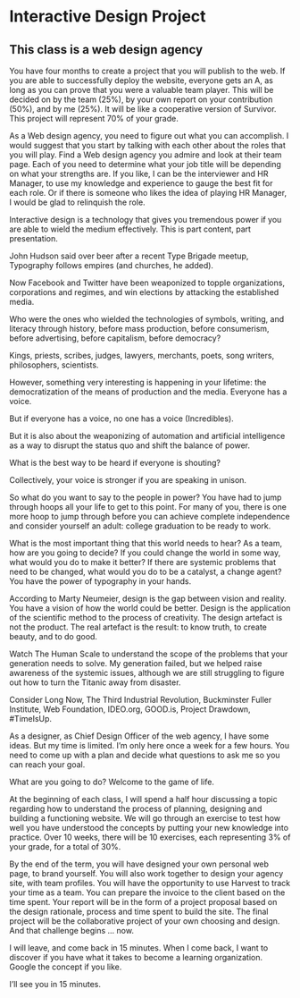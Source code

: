 # Interactive Design Project

## This class is a web design agency

You have four months to create a project that you will publish to the web. If you are able to successfully deploy the website, everyone gets an A, as long as you can prove that you were a valuable team player. This will be decided on by the team (25%), by your own report on your contribution (50%), and by me (25%). It will be like a cooperative version of Survivor. This project will represent 70% of your grade.

As a Web design agency, you need to figure out what you can accomplish. I would suggest that you start by talking with each other about the roles that you will play. Find a Web design agency you admire and look at their team page. Each of you need to determine what your job title will be depending on what your strengths are. If you like, I can be the interviewer and HR Manager, to use my knowledge and experience to gauge the best fit for each role. Or if there is someone who likes the idea of playing HR Manager, I would be glad to relinquish the role.

Interactive design is a technology that gives you tremendous power if you are able to wield the medium effectively. This is part content, part presentation.

John Hudson said over beer after a recent Type Brigade meetup, Typography follows empires (and churches, he added).

Now Facebook and Twitter have been weaponized to topple organizations, corporations and regimes, and win elections by attacking the established media.

Who were the ones who wielded the technologies of symbols, writing, and literacy through history, before mass production, before consumerism, before advertising, before capitalism, before democracy?

Kings, priests, scribes, judges, lawyers, merchants, poets, song writers, philosophers, scientists.

However, something very interesting is happening in your lifetime: the democratization of the means of production and the media. Everyone has a voice.

But if everyone has a voice, no one has a voice (Incredibles).

But it is also about the weaponizing of automation and artificial intelligence as a way to disrupt the status quo and shift the balance of power.

What is the best way to be heard if everyone is shouting?

Collectively, your voice is stronger if you are speaking in unison.

So what do you want to say to the people in power? You have had to jump through hoops all your life to get to this point. For many of you, there is one more hoop to jump through before you can achieve complete independence and consider yourself an adult: college graduation to be ready to work. 

What is the most important thing that this world needs to hear? As a team, how are you going to decide? If you could change the world in some way, what would you do to make it better? If there are systemic problems that need to be changed, what would you do to be a catalyst, a change agent? You have the power of typography in your hands.

According to Marty Neumeier, design is the gap between vision and reality. You have a vision of how the world could be better. Design is the application of the scientific method to the process of creativity. The design artefact is not the product. The real artefact is the result: to know truth, to create beauty, and to do good.

Watch The Human Scale to understand the scope of the problems that your generation needs to solve. My generation failed, but we helped raise awareness of the systemic issues, although we are still struggling to figure out how to turn the Titanic away from disaster.

Consider Long Now, The Third Industrial Revolution, Buckminster Fuller Institute, Web Foundation, IDEO.org, GOOD.is, Project Drawdown, #TimeIsUp.

As a designer, as Chief Design Officer of the web agency, I have some ideas. But my time is limited. I’m only here once a week for a few hours. You need to come up with a plan and decide what questions to ask me so you can reach your goal.

What are you going to do? Welcome to the game of life.

At the beginning of each class, I will spend a half hour discussing a topic regarding how to understand the process of planning, designing and building a functioning website. We will go through an exercise to test how well you have understood the concepts by putting your new knowledge into practice. Over 10 weeks, there will be 10 exercises, each representing 3% of your grade, for a total of 30%.

By the end of the term, you will have designed your own personal web page, to brand yourself. You will also work together to design your agency site, with team profiles. You will have the opportunity to use Harvest to track your time as a team. You can prepare the invoice to the client based on the time spent. Your report will be in the form of a project proposal based on the design rationale, process and time spent to build the site. The final project will be the collaborative project of your own choosing and design. And that challenge begins ... now.

I will leave, and come back in 15 minutes. When I come back, I want to discover if you have what it takes to become a learning organization. Google the concept if you like.

I’ll see you in 15 minutes.
